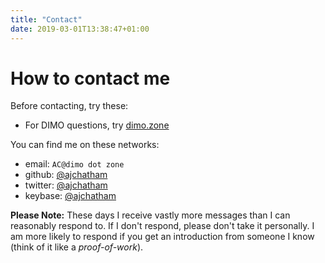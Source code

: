 ```yaml
---
title: "Contact"
date: 2019-03-01T13:38:47+01:00
---
```


# How to contact me

Before contacting, try these:

- For DIMO questions, try [dimo.zone](https://dimo.zone)

You can find me on these networks:

- email: `AC@dimo dot zone` 
- github: [@ajchatham](https://github.com/ajchatham)
- twitter: [@ajchatham](https://twitter.com/ajchatham)
- keybase: [@ajchatham](https://keybase.io/ajchatham)

**Please Note:** These days I receive vastly more messages than I can reasonably respond to. If I don't respond, please don't take it personally. I am more likely to respond if you get an introduction from someone I know (think of it like a _proof-of-work_).

